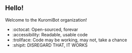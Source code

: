 ## Hello!

Welcome to the KuromiBot organization!

* :octocat: Open-sourced, forevar
* :accessibility: Readable, usable code
* :trollface: Code may be working, may not, take a chance
* :shipit: DISREGARD THAT, IT WORKS
